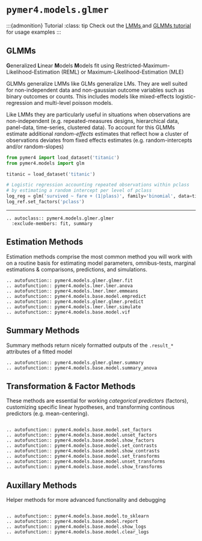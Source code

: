 # `pymer4.models.glmer`

:::{admonition} Tutorial
:class: tip
Check out the [LMMs ](../../tutorials/03_lmms.ipynb) and [GLMMs tutorial](../../tutorials/04_glmms.ipynb) for usage examples
:::

## GLMMs

**G**eneralized **L**inear **M**odels **M**odels fit using Restricted-Maximum-Likelihood-Estimation (REML) or Maximum-Likelihood-Estimation (MLE)
 
GLMMs generalize LMMs like GLMs generalize LMs. They are well suited for non-independent data and non-gaussian outcome variables such as binary outcomes or counts. This includes models like mixed-effects logistic-regression and multi-level poisson models. 

Like LMMs they are particularly useful in situations when observations are non-independent (e.g. repeated-measures designs, hierarchical data, panel-data, time-series, clustered data). To account for this GLMMs estimate additional *random-effects* estimates that reflect how a cluster of observations deviates from fixed effects estimates (e.g. random-intercepts and/or random-slopes)


```python
from pymer4 import load_dataset('titanic')
from pymer4.models import glm

titanic = load_dataset('titanic')

# Logistic regression accounting repeated observations within pclass
# by estimating a random intercept per level of pclass
log_reg = glm('survived ~ fare + (1|plass)', family='binomial', data=titanic)
log_ref.set_factors('pclass')
```

---

```{eval-rst}
.. autoclass:: pymer4.models.glmer.glmer
  :exclude-members: fit, summary

```

## Estimation Methods 

Estimation methods comprise the most common method you will work with on a routine basis for estimating model parameters, omnibus-tests, marginal estimations & comparisons, predictions, and simulations. 

```{eval-rst}
.. autofunction:: pymer4.models.glmer.glmer.fit
.. autofunction:: pymer4.models.lmer.lmer.anova
.. autofunction:: pymer4.models.lmer.lmer.emmeans
.. autofunction:: pymer4.models.base.model.empredict
.. autofunction:: pymer4.models.glmer.glmer.predict
.. autofunction:: pymer4.models.lmer.lmer.simulate
.. autofunction:: pymer4.models.base.model.vif

```

## Summary Methods

Summary methods return nicely formatted outputs of the `.result_*` attributes of a fitted model

```{eval-rst}
.. autofunction:: pymer4.models.glmer.glmer.summary
.. autofunction:: pymer4.models.base.model.summary_anova

```

## Transformation & Factor Methods

These methods are essential for working *categorical predictors* (factors), customizing specific linear hypotheses, and transforming continous predictors (e.g. mean-centering).

```{eval-rst}

.. autofunction:: pymer4.models.base.model.set_factors
.. autofunction:: pymer4.models.base.model.unset_factors
.. autofunction:: pymer4.models.base.model.show_factors
.. autofunction:: pymer4.models.base.model.set_contrasts
.. autofunction:: pymer4.models.base.model.show_contrasts
.. autofunction:: pymer4.models.base.model.set_transforms
.. autofunction:: pymer4.models.base.model.unset_transforms
.. autofunction:: pymer4.models.base.model.show_transforms

```

## Auxillary Methods

Helper methods for more advanced functionality and debugging

```{eval-rst}

.. autofunction:: pymer4.models.base.model.to_sklearn
.. autofunction:: pymer4.models.base.model.report
.. autofunction:: pymer4.models.base.model.show_logs
.. autofunction:: pymer4.models.base.model.clear_logs

```
